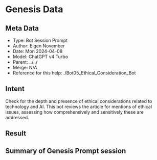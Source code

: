 # Genesis Data

## Meta Data

- Type: Bot Session Prompt 
- Author: Eigen November
- Date: Mon 2024-04-08
- Model: ChatGPT v4 Turbo
- Parent: ../../
- Merge: N/A
- Reference for this help: ./Bot05_Ethical_Consideration_Bot

## Intent

Check for the depth and presence of ethical considerations related to technology and AI. This bot reviews the article for mentions of ethical issues, assessing how comprehensively and sensitively these are addressed.


## Result



## Summary of Genesis Prompt session

